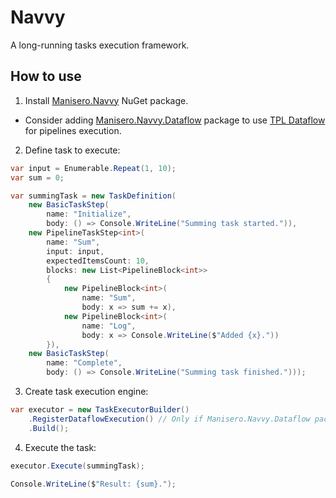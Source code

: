 # Navvy
A long-running tasks execution framework.

## How to use

1. Install [Manisero.Navvy](https://www.nuget.org/packages/Manisero.Navvy/) NuGet package.

- Consider adding [Manisero.Navvy.Dataflow](https://www.nuget.org/packages/Manisero.Navvy.Dataflow/) package to use [TPL Dataflow](https://docs.microsoft.com/en-us/dotnet/standard/parallel-programming/dataflow-task-parallel-library) for pipelines execution.

2. Define task to execute:

```C#
var input = Enumerable.Repeat(1, 10);
var sum = 0;

var summingTask = new TaskDefinition(
    new BasicTaskStep(
        name: "Initialize",
        body: () => Console.WriteLine("Summing task started.")),
    new PipelineTaskStep<int>(
        name: "Sum",
        input: input,
        expectedItemsCount: 10,
        blocks: new List<PipelineBlock<int>>
        {
            new PipelineBlock<int>(
                name: "Sum",
                body: x => sum += x),
            new PipelineBlock<int>(
                name: "Log",
                body: x => Console.WriteLine($"Added {x}."))
        }),
    new BasicTaskStep(
        name: "Complete",
        body: () => Console.WriteLine("Summing task finished.")));
```

3. Create task execution engine:

```C#
var executor = new TaskExecutorBuilder()
    .RegisterDataflowExecution() // Only if Manisero.Navvy.Dataflow package referenced
    .Build();
```

4. Execute the task:

```C#
executor.Execute(summingTask);

Console.WriteLine($"Result: {sum}.");
```
